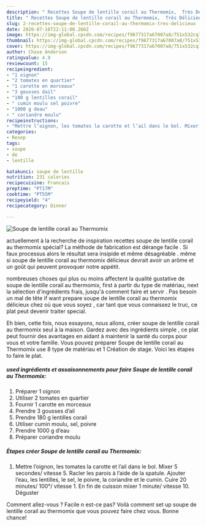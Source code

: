 ```yaml
---
description: " Recettes Soupe de lentille corail au Thermomix,  Très Délicieux "
title: " Recettes Soupe de lentille corail au Thermomix,  Très Délicieux "
slug: 2-recettes-soupe-de-lentille-corail-au-thermomix-tres-delicieux
date: 2020-07-16T22:11:08.266Z
image: https://img-global.cpcdn.com/recipes/f9677317a67007a8/751x532cq70/soupe-de-lentille-corail-au-thermomix-photo-principale-de-la-recette.jpg
thumbnail: https://img-global.cpcdn.com/recipes/f9677317a67007a8/751x532cq70/soupe-de-lentille-corail-au-thermomix-photo-principale-de-la-recette.jpg
cover: https://img-global.cpcdn.com/recipes/f9677317a67007a8/751x532cq70/soupe-de-lentille-corail-au-thermomix-photo-principale-de-la-recette.jpg
author: Chase Anderson
ratingvalue: 4.9
reviewcount: 15
recipeingredient:
- "1 oignon"
- "2 tomates en quartier"
- "1 carotte en morceaux"
- "3 gousses dail"
- "180 g lentilles corail"
- " cumin moulu sel poivre"
- "1000 g deau"
- " coriandre moulu"
recipeinstructions:
- "Mettre l’oignon, les tomates la carotte et l’ail dans le bol. Mixer 5 secondes/ vitesse 5. Racler les parois à l’aide de la spatule. Ajouter l’eau, les lentilles, le sel, le poivre, la coriandre et le cumin. Cuire 20 minutes/ 100°/ vitesse 1. En fin de cuisson mixer 1 minute/ vitesse 10. Déguster"
categories:
- Resep
tags:
- soupe
- de
- lentille

katakunci: soupe de lentille 
nutrition: 231 calories
recipecuisine: Francais
preptime: "PT17M"
cooktime: "PT55M"
recipeyield: "4"
recipecategory: Dinner

---
```



![Soupe de lentille corail au Thermomix](https://img-global.cpcdn.com/recipes/f9677317a67007a8/751x532cq70/soupe-de-lentille-corail-au-thermomix-photo-principale-de-la-recette.jpg)

 actuellement  à la recherche de inspiration  recettes soupe de lentille corail au thermomix spécial? La méthode de  fabrication est dérange facile .  Si faux  processus alors le résultat sera insipide  et même désagréable . même si soupe de lentille corail au thermomix délicieux devrait  avoir  un arôme et un  goût qui peuvent  provoquer notre appétit.

 nombreuses choses qui plus ou moins  affectent la qualité gustative de soupe de lentille corail au thermomix, first  à partir du type de matériau,  next la sélection d'ingrédients frais,  jusqu'à comment faire  et servir . Pas besoin  un mal de tête if  want  prepare soupe de lentille corail au thermomix  délicieux chez où que vous soyez , car tant que vous connaissez le truc, ce plat  peut  devenir  traiter   special.




 Eh bien, cette fois, nous essayons, nous allons,  créer  soupe de lentille corail au thermomix seul à la maison. Gardez avec des ingrédients  simple , ce plat   peut fournir des avantages  en aidant à maintenir la santé du corps pour vous et votre famille.  Vous pouvez  préparer  Soupe de lentille corail au Thermomix use  8 type de matériau  et 1 Création de  stage. Voici les  étapes  to faire  le plat.

<!--inarticleads1-->

#####  used ingrédients et assaisonnements pour  faire  Soupe de lentille corail au Thermomix:

1.  Préparer  1 oignon
1.  Utiliser  2 tomates en quartier
1.  Fournir 1 carotte en morceaux
1. Prendre  3 gousses d’ail
1. Prendre  180 g lentilles corail
1.  Utiliser   cumin moulu, sel, poivre
1. Prendre  1000 g d’eau
1.  Préparer   coriandre moulu




<!--inarticleads2-->

##### Étapes   créer Soupe de lentille corail au Thermomix:

1. Mettre l’oignon, les tomates la carotte et l’ail dans le bol. Mixer 5 secondes/ vitesse 5. Racler les parois à l’aide de la spatule. Ajouter l’eau, les lentilles, le sel, le poivre, la coriandre et le cumin. Cuire 20 minutes/ 100°/ vitesse 1. En fin de cuisson mixer 1 minute/ vitesse 10. Déguster




 Comment allez-vous ?  Facile n est-ce pas? Voilà comment  set up soupe de lentille corail au thermomix que vous pouvez faire  chez vous.  Bonne chance!
